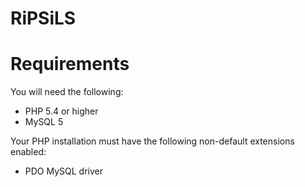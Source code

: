 RiPSiLS
=======

Requirements  
=======  
You will need the following:  
- PHP 5.4 or higher  
- MySQL 5  

Your PHP installation must have the following non-default extensions enabled:  
- PDO MySQL driver  
